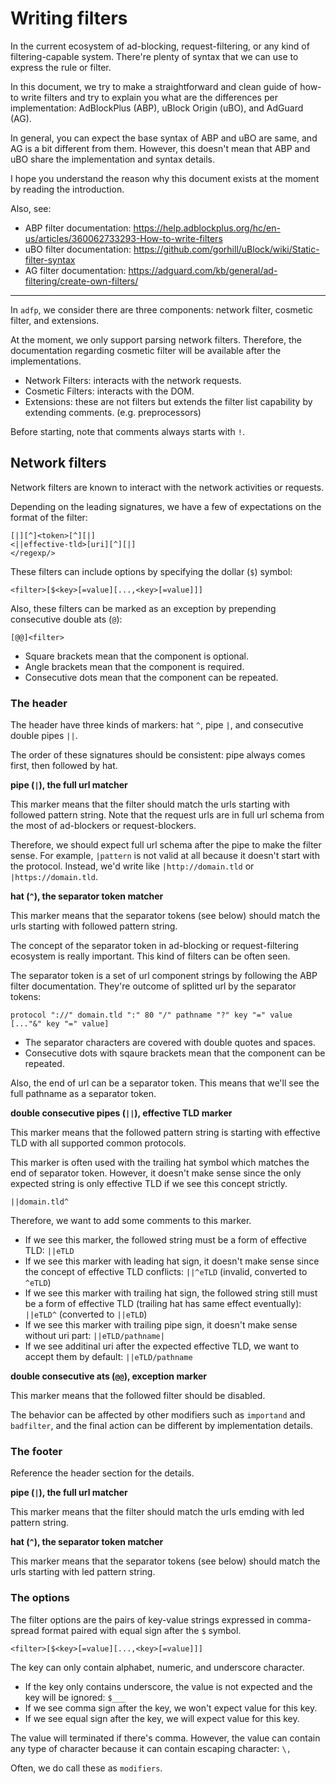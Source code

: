 # Writing filters

In the current ecosystem of ad-blocking, request-filtering, or any kind of filtering-capable system.
There're plenty of syntax that we can use to express the rule or filter.

In this document, we try to make a straightforward and clean guide of how-to write filters and try to explain you what are the differences per implementation: AdBlockPlus (ABP), uBlock Origin (uBO), and AdGuard (AG).

In general, you can expect the base syntax of ABP and uBO are same, and AG is a bit different from them.
However, this doesn't mean that ABP and uBO share the implementation and syntax details.

I hope you understand the reason why this document exists at the moment by reading the introduction.

Also, see:
- ABP filter documentation: https://help.adblockplus.org/hc/en-us/articles/360062733293-How-to-write-filters
- uBO filter documentation: https://github.com/gorhill/uBlock/wiki/Static-filter-syntax
- AG filter documentation: https://adguard.com/kb/general/ad-filtering/create-own-filters/

---

In `adfp`, we consider there are three components: network filter, cosmetic filter, and extensions.

At the moment, we only support parsing network filters.
Therefore, the documentation regarding cosmetic filter will be available after the implementations.

- Network Filters: interacts with the network requests.
- Cosmetic Filters: interacts with the DOM.
- Extensions: these are not filters but extends the filter list capability by extending comments. (e.g. preprocessors)

Before starting, note that comments always starts with `!`.

## Network filters

Network filters are known to interact with the network activities or requests.

Depending on the leading signatures, we have a few of expectations on the format of the filter:

```
[|][^]<token>[^][|]
<||effective-tld>[uri][^][|]
</regexp/>
```

These filters can include options by specifying the dollar (`$`) symbol:

```
<filter>[$<key>[=value][...,<key>[=value]]]
```

Also, these filters can be marked as an exception by prepending consecutive double ats (`@`):

```
[@@]<filter>
```

- Square brackets mean that the component is optional.
- Angle brackets mean that the component is required.
- Consecutive dots mean that the component can be repeated.

### The header

The header have three kinds of markers: hat `^`, pipe `|`, and consecutive double pipes `||`.

The order of these signatures should be consistent: pipe always comes first, then followed by hat.

**pipe (`|`), the full url matcher**

This marker means that the filter should match the urls starting with followed pattern string.
Note that the request urls are in full url schema from the most of ad-blockers or request-blockers.

Therefore, we should expect full url schema after the pipe to make the filter sense.
For example, `|pattern` is not valid at all because it doesn't start with the protocol.
Instead, we'd write like `|http://domain.tld` or `|https://domain.tld`.

**hat (`^`), the separator token matcher**

This marker means that the separator tokens (see below) should match the urls starting with followed pattern string.

The concept of the separator token in ad-blocking or request-filtering ecosystem is really important.
This kind of filters can be often seen.

The separator token is a set of url component strings by following the ABP filter documentation.
They're outcome of splitted url by the separator tokens:

```
protocol "://" domain.tld ":" 80 "/" pathname "?" key "=" value [..."&" key "=" value]
```

- The separator characters are covered with double quotes and spaces.
- Consecutive dots with sqaure brackets mean that the component can be repeated.

Also, the end of url can be a separator token.
This means that we'll see the full pathname as a separator token.

**double consecutive pipes (`||`), effective TLD marker**

This marker means that the followed pattern string is starting with effective TLD with all supported common protocols.

This marker is often used with the trailing hat symbol which matches the end of separator token.
However, it doesn't make sense since the only expected string is only effective TLD if we see this concept strictly.

```
||domain.tld^
```

Therefore, we want to add some comments to this marker.

- If we see this marker, the followed string must be a form of effective TLD: `||eTLD`
- If we see this marker with leading hat sign, it doesn't make sense since the concept of effective TLD conflicts: `||^eTLD` (invalid, converted to `^eTLD`)
- If we see this marker with trailing hat sign, the followed string still must be a form of effective TLD (trailing hat has same effect eventually): `||eTLD^` (converted to `||eTLD`)
- If we see this marker with trailing pipe sign, it doesn't make sense without uri part: `||eTLD/pathname|`
- If we see additinal uri after the expected effective TLD, we want to accept them by default: `||eTLD/pathname`

**double consecutive ats (`@@`), exception marker**

This marker means that the followed filter should be disabled.

The behavior can be affected by other modifiers such as `importand` and `badfilter`, and the final action can be different by implementation details.

### The footer

Reference the header section for the details.

**pipe (`|`), the full url matcher**

This marker means that the filter should match the urls emding with led pattern string.

**hat (`^`), the separator token matcher**

This marker means that the separator tokens (see below) should match the urls starting with led pattern string.

### The options

The filter options are the pairs of key-value strings expressed in comma-spread format paired with equal sign after the `$` symbol.

```
<filter>[$<key>[=value][...,<key>[=value]]]
```

The key can only contain alphabet, numeric, and underscore character.

- If the key only contains underscore, the value is not expected and the key will be ignored: `$___`
- If we see comma sign after the key, we won't expect value for this key.
- If we see equal sign after the key, we will expect value for this key.

The value will terminated if there's comma.
However, the value can contain any type of character because it can contain escaping character: `\,`

Often, we do call these as `modifiers`.
